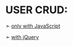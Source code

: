 # USER CRUD:

➣ [only with JavaScript](./JavaScript/index.html)

➣ [with jQuery](./jQuery/index.html)
